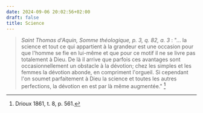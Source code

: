 ```yaml
---
date: 2024-09-06 20:02:56+02:00
draft: false
title: Science
---
```





> *Saint Thomas d'Aquin, Somme théologique, p. 3, q. 82, a. 3* : "... la science et tout ce qui appartient à la grandeur est une occasion pour que l'homme se fie en lui-même et que pour ce motif il ne se livre pas totalement à Dieu. De là il arrive que parfois ces avantages sont occasionnellement un obstacle à la dévotion; chez les simples et les femmes la dévotion abonde, en compriment l'orgueil. Si cependant l'on soumet parfaitement à Dieu la science et toutes les autres perfections, la dévotion en est par là même augmentée." [^1]

[^1]: Drioux 1861, t. 8, p. 561.

